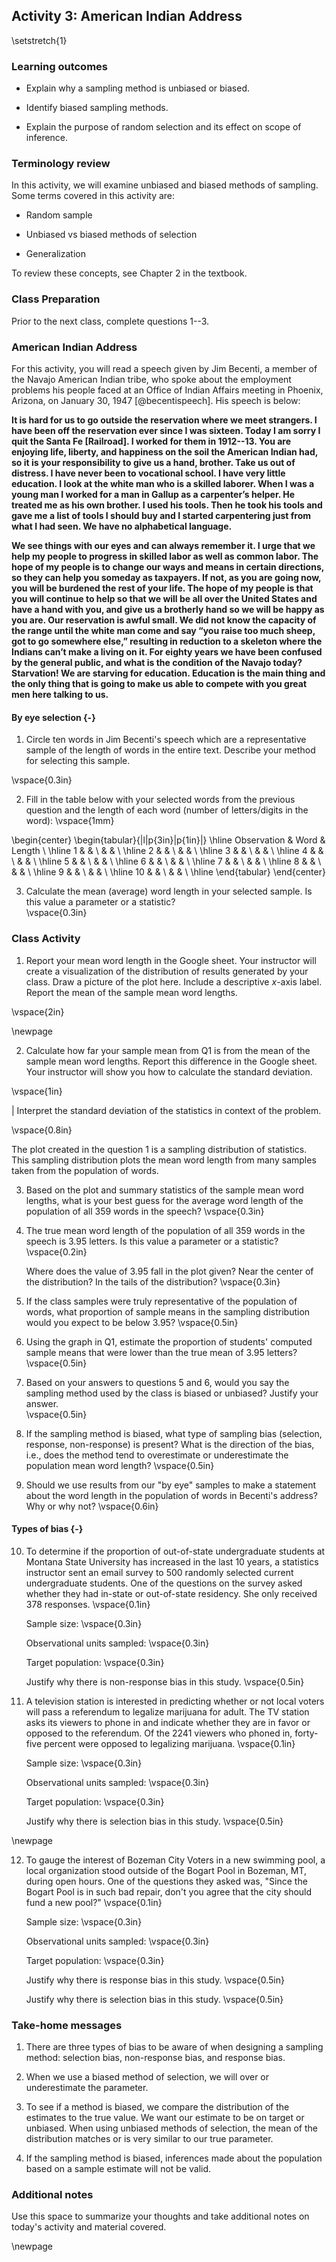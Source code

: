 ## Activity 3: American Indian Address

\setstretch{1}

### Learning outcomes

* Explain why a sampling method is unbiased or biased.

* Identify biased sampling methods.

* Explain the purpose of random selection and its effect on scope of inference.

### Terminology review

In this activity, we will examine unbiased and biased methods of sampling. Some terms covered in this activity are:


* Random sample

* Unbiased vs biased methods of selection

* Generalization


To review these concepts, see Chapter 2 in the textbook. 

### Class Preparation

Prior to the next class, complete questions 1--3.

### American Indian Address

For this activity, you will read a speech given by Jim Becenti, a member of the Navajo American Indian tribe, who spoke about the employment problems his people faced at an Office of Indian Affairs meeting in Phoenix, Arizona, on January 30, 1947 [@becentispeech]. His speech is below:

**It is hard for us to go outside the reservation where we meet strangers. I have been off the reservation ever since I was sixteen. Today I am sorry I quit the Santa Fe [Railroad]. I worked for them in 1912--13. You are enjoying life, liberty, and happiness on the soil the American Indian had, so it is your responsibility to give us a hand, brother. Take us out of distress. I have never been to vocational school. I have very little education. I look at the white man who is a skilled laborer. When I was a young man I worked for a man in Gallup as a carpenter’s helper. He treated me as his own brother. I used his tools. Then he took his tools and gave me a list of tools I should buy and I started carpentering just from what I had seen. We have no alphabetical language.**

**We see things with our eyes and can always remember it. I urge that we help my people to progress in skilled labor as well as common labor. The hope of my people is to change our ways and means in certain directions, so they can help you someday as taxpayers. If not, as you are going now, you will be burdened the rest of your life. The hope of my people is that you will continue to help so that we will be all over the United States and have a hand with you, and give us a brotherly hand so we will be happy as you are. Our reservation is awful small. We did not know the capacity of the range until the white man come and say “you raise too much sheep, got to go somewhere else,” resulting in reduction to a skeleton where the Indians can’t make a living on it. For eighty years we have been confused by the general public, and what is the condition of the Navajo today? Starvation! We are starving for education. Education is the main thing and the only thing that is going to make us able to compete with you great men here talking to us.**

#### By eye selection {-}

1. Circle ten words in Jim Becenti's speech which are a representative sample of the length of words in the entire text.  Describe your method for selecting this sample.

\vspace{0.3in}

2. Fill in the table below with your selected words from the previous question and the length of each word (number of letters/digits in the word):
\vspace{1mm}

\begin{center}
\begin{tabular}{|l|p{3in}|p{1in}|} \hline
Observation & Word & Length  \\ \hline
1 & & \\ 
& & \\ \hline
2 & & \\ 
& & \\ \hline
3 & & \\ 
& & \\ \hline
4 & & \\ 
& & \\ \hline
5 & & \\ 
& & \\ \hline
6 & & \\ 
& & \\ \hline
7 & & \\
& & \\ \hline
8 & & \\ 
& & \\ \hline
9 & & \\ 
& & \\ \hline
10 & & \\ 
& & \\ \hline
\end{tabular}
\end{center}

3.  Calculate the mean (average) word length in your selected sample.  Is this value a parameter or a statistic?   
\vspace{0.3in}

### Class Activity

1.  Report your mean word length in the Google sheet.  Your instructor will create a visualization of the distribution of results generated by your class. Draw a picture of the plot here. Include a descriptive $x$-axis label.  Report the mean of the sample mean word lengths.

\vspace{2in}

<!-- A dot plot and summary statistics of the "by-eye" average word lengths from by-eye samples of size 10 from a Spring 2023 class with 82 students is provided.    -->

<!-- ```{r} -->
<!-- words <- read.csv("data/Activity2AWordLength_Section004_Sp23.csv") %>% -->
<!--     na.omit() -->

<!-- words %>% -->
<!--     summarise(favstats(Letters)) -->
<!-- words%>% -->
<!--     ggplot(aes(x = Letters))+ -->
<!--     geom_dotplot()+ -->
<!--     labs(title = "Sampling Distribution of Average Word Length",  -->
<!--          x = "Average word length", -->
<!--          y = "Frequency") + -->
<!--     theme_bw() -->

<!-- ``` -->

\newpage

2. Calculate how far your sample mean from Q1 is from the mean of the sample mean word lengths. Report this difference in the Google sheet.  Your instructor will show you how to calculate the standard deviation.

\vspace{1in}

|    Interpret the standard deviation of the statistics in context of the problem.

\vspace{0.8in}

The plot created in the question 1 is a sampling distribution of statistics.  This sampling distribution plots the mean word length from many samples taken from the population of words. 

3. Based on the plot and summary statistics of the sample mean word lengths, what is your best guess for the average word length of the population of all 359 words in the speech? 
\vspace{0.3in}


4. The true mean word length of the population of all 359 words in the speech is 3.95 letters. Is this value a parameter or a statistic?   
\vspace{0.2in}

    Where does the value of 3.95 fall in the plot given? Near the center of the distribution? In the tails of the distribution?
\vspace{0.3in}

5. If the class samples were truly representative of the population of words, what proportion of sample means in the sampling distribution would you expect to be below 3.95?
\vspace{0.5in}

6.  Using the graph in Q1, estimate the proportion of students' computed sample means that were lower than the true mean of 3.95 letters? 
\vspace{0.5in}

7.  Based on your answers to questions 5 and 6, would you say the sampling method used by the class is biased or unbiased?  Justify your answer.  
\vspace{0.5in}

8.  If the sampling method is biased, what type of sampling bias (selection, response, non-response) is present?  What is the direction of the bias, i.e., does the method tend to overestimate or underestimate the population mean word length?
\vspace{0.5in}

9.  Should we use results from our "by eye" samples to make a statement about the word length in the population of words in Becenti's address?  Why or why not?
\vspace{0.6in}

#### Types of bias {-}

10. To determine if the proportion of out-of-state undergraduate students at Montana State University has increased in the last 10 years, a statistics instructor sent an email survey to 500 randomly selected current undergraduate students.  One of the questions on the survey asked whether they had in-state or out-of-state residency.  She only received 378 responses.
\vspace{0.1in}

    Sample size:
\vspace{0.3in}

    Observational units sampled:
\vspace{0.3in}

    Target population:
\vspace{0.3in}

    Justify why there is non-response bias in this study.
\vspace{0.5in}

11. A television station is interested in predicting whether or not local voters will pass a referendum to legalize marijuana for adult.  The TV station asks its viewers to phone in and indicate whether they are in favor or opposed to the referendum.  Of the 2241 viewers who phoned in, forty-five percent were opposed to legalizing marijuana.
\vspace{0.1in}

    Sample size:
\vspace{0.3in}

    Observational units sampled:
\vspace{0.3in}

    Target population:
\vspace{0.3in}

    Justify why there is selection bias in this study.
\vspace{0.5in}

\newpage

12. To gauge the interest of Bozeman City Voters in a new swimming pool, a local organization stood outside of the Bogart Pool in Bozeman, MT, during open hours.  One of the questions they asked was, "Since the Bogart Pool is in such bad repair, don't you agree that the city should fund a new pool?"
\vspace{0.1in}

    Sample size:
\vspace{0.3in}

    Observational units sampled:
\vspace{0.3in}

    Target population:
\vspace{0.3in}

    Justify why there is response bias in this study.
\vspace{0.5in}

    Justify why there is selection bias in this study.
\vspace{0.5in}

<!-- 12. The Bozeman school district was interested in surveying parents of students about their opinions on returning to in-person classes following the COVID-19 pandemic.  They divided the school district into 10 divisions based on location and randomly surveyed 20 households within each division.  Explain why selection bias would be present in this study design. -->
<!-- \vspace{1in} -->


### Take-home messages

1.  There are three types of bias to be aware of when designing a sampling method: selection bias, non-response bias, and response bias.

2.	When we use a biased method of selection, we will over or underestimate the parameter.

3. To see if a method is biased, we compare the distribution of the estimates to the true value. We want our estimate to be on target or unbiased.  When using unbiased methods of selection, the mean of the distribution matches or is very similar to our true parameter.

4. If the sampling method is biased, inferences made about the population based on a sample estimate will not be valid. 

### Additional notes

Use this space to summarize your thoughts and take additional notes on today's activity and material covered.

\newpage
